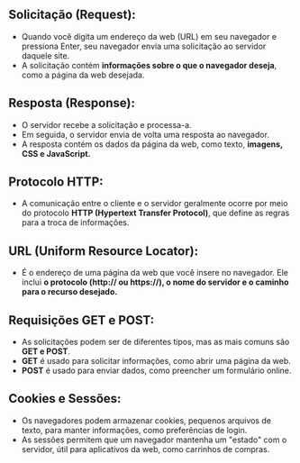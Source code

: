 ## **Solicitação (Request):**

- Quando você digita um endereço da web (URL) em seu navegador e pressiona Enter, seu navegador envia uma solicitação ao servidor daquele site.
- A solicitação contém **informações sobre o que o navegador deseja**, como a página da web desejada.

## **Resposta (Response):**

- O servidor recebe a solicitação e processa-a.
- Em seguida, o servidor envia de volta uma resposta ao navegador.
- A resposta contém os dados da página da web, como texto, **imagens, CSS e JavaScript.**

## **Protocolo HTTP:**

- A comunicação entre o cliente e o servidor geralmente ocorre por meio do protocolo **HTTP (Hypertext Transfer Protocol)**, que define as regras para a troca de informações.

## **URL (Uniform Resource Locator):**

- É o endereço de uma página da web que você insere no navegador. Ele inclui **o protocolo (http:// ou https://), o nome do servidor  e o caminho para o recurso desejado.**

## **Requisições GET e POST:**

- As solicitações podem ser de diferentes tipos, mas as mais comuns são **GET e POST**.
- **GET** é usado para solicitar informações, como abrir uma página da web.
- **POST** é usado para enviar dados, como preencher um formulário online.

## **Cookies e Sessões:**

- Os navegadores podem armazenar cookies, pequenos arquivos de texto, para manter informações, como preferências de login.
- As sessões permitem que um navegador mantenha um "estado" com o servidor, útil para aplicativos da web, como carrinhos de compras.